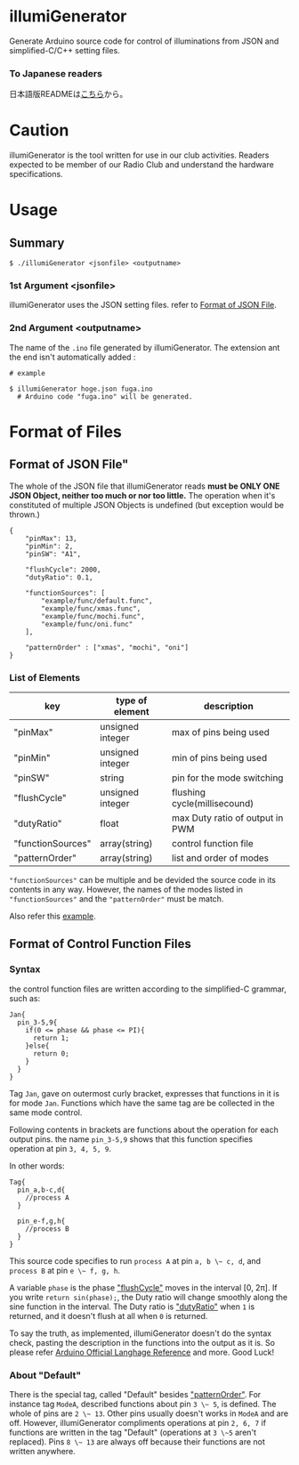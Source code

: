 # illumiGenerator
Generate Arduino source code for control of illuminations from JSON and simplified-C/C++ setting files.

### To Japanese readers
日本語版READMEは[こちら](README.md)から。

# Caution
illumiGenerator is the tool written for use in our club activities. Readers expected to be member of our Radio Club and understand the hardware specifications.

# Usage

## Summary

```
$ ./illumiGenerator <jsonfile> <outputname>
```

### 1st Argument \<jsonfile\>
illumiGenerator uses the JSON setting files. refer to [Format of JSON File](https://github.com/jj1lis/illumiGenerator/blob/master/README_en.jp#format-of-json-file).

### 2nd Argument \<outputname\>
The name of the `.ino` file generated by illumiGenerator. The extension ant the end isn't automatically added :

```
# example

$ illumiGenerator hoge.json fuga.ino
  # Arduino code "fuga.ino" will be generated.
```

# Format of Files

## Format of JSON File"
The whole of the JSON file that illumiGenerator reads **must be ONLY ONE JSON Object, neither too much or nor too little.** 
The operation when it's constituted of multiple JSON Objects is undefined (but exception would be thrown.)

```
{
    "pinMax": 13, 
    "pinMin": 2,
    "pinSW": "A1",

    "flushCycle": 2000,
    "dutyRatio": 0.1,

    "functionSources": [
        "example/func/default.func",
        "example/func/xmas.func",
        "example/func/mochi.func",
        "example/func/oni.func"
    ],  

    "patternOrder" : ["xmas", "mochi", "oni"]
}

```

### List of Elements
|key|type of element|description|
|---|---------------|-----------|
|"pinMax"|unsigned integer|max of pins being used|
|"pinMin"|unsigned integer|min of pins being used|
|"pinSW"|string|pin for the mode switching|
|"flushCycle"|unsigned integer|flushing cycle(millisecound)|
|"dutyRatio"|float|max Duty ratio of output in PWM|
|"functionSources"|array(string)|control function file|
|"patternOrder"|array(string)|list and order of modes|

`"functionSources"` can be multiple and be devided the source code in its contents in any way. However, the names of the modes listed in `"functionSources"` and the `"patternOrder"` must be match.

Also refer this [example](example/example.json).

## Format of Control Function Files 

### Syntax

the control function files are written according to the simplified-C grammar, such as:


```
Jan{
  pin_3-5,9{
    if(0 <= phase && phase <= PI){
      return 1;
    }else{
      return 0;
    }
  }  
}
```

Tag `Jan`, gave on outermost curly bracket, expresses that functions in it is for mode `Jan`.
Functions which have the same tag are be collected in the same mode control.

Following contents in brackets are functions about the operation for each output pins. the name `pin_3-5,9` shows that this function specifies operation at pin `3, 4, 5, 9`.

In other words:
```
Tag{
  pin_a,b-c,d{
    //process A
  }
  
  pin_e-f,g,h{
    //process B
  }
}
```

This source code specifies to run `process A` at pin `a, b \~ c, d`, and `process B` at pin `e \~ f, g, h`.

A variable `phase` is the phase ["flushCycle"](https://github.com/jj1lis/illumiGenerator/blob/master/README_en.md#format-of-json-file) moves in the interval [0, 2π].
If you write `return sin(phase);`, the Duty ratio will change smoothly along the sine function in the interval.
The Duty ratio is ["dutyRatio"](https://github.com/jj1lis/illumiGenerator/blob/master/README_en.md#format-of-json-file) when `1` is returned, and it doesn't flush at all when `0` is returned.

To say the truth, as implemented, illumiGenerator doesn't do the syntax check, pasting the description in the functions into the output as it is. So please refer [Arduino Official Langhage Reference](https://www.arduino.cc/reference/en/) and more. Good Luck!


### About "Default"
There is the special tag, called "Default" besides ["patternOrder"](https://github.com/jj1lis/illumiGenerator/blob/master/README_en.md#format-of-json-file).
For instance tag `ModeA`, described functions about pin `3 \~ 5`, is defined. The whole of pins are `2 \~ 13`.
Other pins usually doesn't works in `ModeA` and are off. However, illumiGenerator compliments operations at pin `2, 6, 7` if functions are written in the tag "Default" (operations at `3 \~5` aren't replaced). 
Pins `8 \~ 13` are always off because their functions are not written anywhere.
